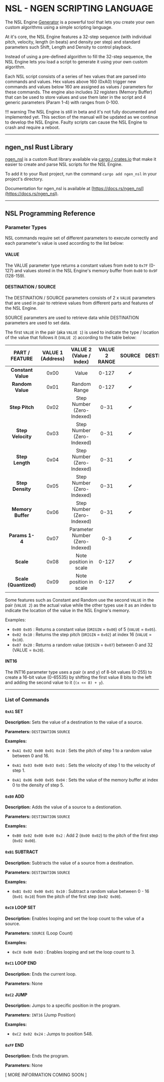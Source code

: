 # NSL - NGEN SCRIPTING LANGUAGE

The NSL Engine [Generator](generators.md#nsl) is a powerful tool that lets you create your own custom algorithms using a simple scripting language.

At it's core, the NSL Engine features a 32-step sequence (with individual pitch, velocity, length (in beats) and density per step) and standard parameters such Shift, Length and Density to control playback.

Instead of using a pre-defined algorithm to fill the 32-step sequence, the NSL Engine lets you load a script to generate it using your own custom algorithm. 

Each NSL script consists of a series of hex values that are parsed into commands and values. Hex values above 160 (0xA0) trigger new commands and values below 160 are assigned as values / parameters for these commands.
The engine also includes 32 registers (Memory Buffer) that can be used to store values and use them later in the script and 4 generic parameters (Param 1-4) with ranges from 0-100.


!!! warning
    The NSL Engine is still in beta and it's not fully documented and implemented yet. This section of the manual will be updated as we continue to develop the NSL Engine.
    Faulty scripts can cause the NSL Engine to crash and require a reboot.

---

## ngen_nsl Rust Library

[ngen_nsl](https://github.com/spektroaudio/ngen_nsl) is a custom Rust library available via [cargo / crates.io](https://crates.io/crates/ngen_nsl) that make it easier to create and parse NSL scripts for the NSL Engine.

To add it to your Rust project, run the command ```cargo add ngen_nsl``` in your project's directory.

Documentation for ngen_nsl is available at [https://docs.rs/ngen_nsl](https://docs.rs/ngen_nsl).

---

## NSL Programming Reference

### Parameter Types

NSL commands require set of different parameters to execute correctly and each parameter's value is used according to the list below:


#### VALUE

The VALUE parameter type returns a constant values from ```0x00``` to ```0x7F``` (0-127) and values stored in the NSL Engine's memory buffer from ```0x80``` to ```0x9F``` (128-159). 
    

#### DESTINATION / SOURCE

The DESTINATION / SOURCE parameters consists of 2 x ```VALUE``` parameters that are used in pair to retrieve values from different parts and features of the NSL Engine.

SOURCE parameters are used to retrieve data while DESTINATION parameters are used to set data.

The first ```VALUE``` in the pair (aka ```VALUE 1```) is used to indicate the type / location of the value that follows it (```VALUE 2```) according to the table below:

|**PART / FEATURE**|**VALUE 1 (Address)**| **VALUE 2 (Value / Index)** |**VALUE 2 RANGE**|**SOURCE**|**DESTINATION**|**DESTINATION RANGE**|
|:--------------------:|:-----------------------:|:-------------------------------:|:-------------------:|:------------:|:-----------------:|:-----------------------:|
|**Constant Value**|          0x00           |              Value              |        0-127        |      ✔︎      |         ✕         |           N/A           |
| **Random Value** |          0x01           |          Random Range           |        0-127        |      ✔︎      |         ✕         |           N/A           |
|  **Step Pitch**  |          0x02           |   Step Number (Zero-Indexed)    |        0-31         |      ✔︎      |        ✔︎         |   0-127 (MIDI PITCH)    |
|**Step Velocity** |          0x03           |   Step Number (Zero-Indexed)    |        0-31         |      ✔︎      |        ✔︎         |  0-127 (MIDI VELOCITY)  |
| **Step Length**  |          0x04           |   Step Number (Zero-Indexed)    |        0-31         |      ✔︎      |        ✔︎         |      0-32 (BEATS)       |
| **Step Density** |          0x05           |   Step Number (Zero-Indexed)    |        0-31         |      ✔︎      |        ✔︎         |          0-49           |
|**Memory Buffer** |          0x06           |   Step Number (Zero-Indexed)    |        0-31         |      ✔︎      |        ✔︎         |          0-255          |
|  **Params 1-4**  |          0x07           | Parameter Number (Zero-Indexed) |         0-3         |      ✔︎      |        ✔︎         |          0-100          |
|    **Scale**     |          0x08           |     Note position in scale      |        0-127         |      ✔︎      |         ✕         |           N/A           |
|    **Scale (Quantized)**     |          0x09           |     Note position in scale      |        0-127         |      ✔︎      |         ✕         |           N/A           |


Some features such as Constant and Random use the second ```VALUE``` in the pair (```VALUE 2```) as the actual value while the other types use it as an index to indicate the location of the value in the NSL Engine's memory.

Examples:

- ```0x00 0x05``` : Returns a constant value (```ORIGIN``` = ```0x00```) of 5 (```VALUE``` = ```0x05```).
- ```0x02 0x10``` : Returns the step pitch (```ORIGIN``` = ```0x02```) at index 16 (```VALUE``` = ```0x10```).
- ```0x07 0x20``` : Returns a random value (```ORIGIN``` = ```0x07```) between 0 and 32 (VALUE = ```0x20```).


#### INT16

The INT16 parameter type uses a pair (x and y) of 8-bit values (0-255) to create a 16-bit value (0-65535) by shifting the first value 8 bits to the left and adding the second value to it (```(x << 8) + y```).

---

### List of Commands

#### **```0xA1``` SET** 

**Description:** Sets the value of a destination to the value of a source.  

**Parameters:** ```DESTINATION``` ```SOURCE```

**Examples:** 

- ```0xA1 0x02 0x00 0x01 0x10``` : Sets the pitch of step 1 to a random value between 0 and 16.

- ```0xA1 0x03 0x00 0x03 0x01``` : Sets the velocity of step 1 to the velocity of step 1.

- ```0xA1 0x06 0x00 0x05 0x04``` : Sets the value of the memory buffer at index 0 to the density of step 5.

#### **```0xB0``` ADD**

**Description:** Adds the value of a source to a destionation.

**Parameters:** ```DESTINATION``` ```SOURCE``` 

**Examples:**

- ```0xB0 0x02 0x00 0x00 0x2``` : Add 2 (```0x00 0x02```) to the pitch of the first step (```0x02 0x00```).

#### **```0xB1``` SUBTRACT**

**Description:** Subtracts the value of a source from a destination.

**Parameters:** ```DESTINATION``` ```SOURCE```

**Examples:**

- ```0xB1 0x02 0x00 0x01 0x10``` : Subtract a random value between 0 - 16 (```0x01 0x10```) from the pitch of the first step (```0x02 0x00```).

#### **```0xC0``` LOOP SET**

**Description:** Enables looping and set the loop count to the value of a source.

**Parameters:** ```SOURCE``` (Loop Count)

**Examples:**

- ```0xC0 0x00 0x03``` : Enables looping and set the loop count to 3.

#### **```0xC1``` LOOP END**

**Description:** Ends the current loop.

**Parameters:** None

#### **```0xC2``` JUMP**

**Description:** Jumps to a specific position in the program.

**Parameters:** ```INT16``` (Jump Position)

**Examples:**

- ```0xC2 0x02 0x24``` : Jumps to position 548.

#### **```0xFF``` END**

**Description:** Ends the program.

**Parameters:** None


[ MORE INFORMATION COMING SOON ]